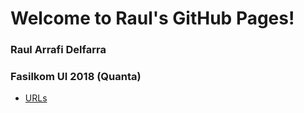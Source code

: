 ---
---

# Welcome to Raul's GitHub Pages!

### Raul Arrafi Delfarra
### Fasilkom UI 2018 (Quanta)

* [URLs](URLs/)
